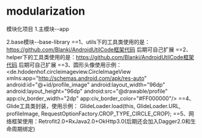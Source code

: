 # modularization

模块化项目
1.主模块--app

2.base模块--base-library
==1、utils下的工具类使用的是：https://github.com/Blankj/AndroidUtilCode框架代码
     后期可自己扩展
==2、helper下的工具类使用的是：https://github.com/Blankj/AndroidUtilCode框架代码
     后期可自己扩展
==3、圆形头像使用示例：
        <de.hdodenhof.circleimageview.CircleImageView
                 xmlns:app="http://schemas.android.com/apk/res-auto"
                 android:id="@+id/profile_image"
                 android:layout_width="96dp"
                 android:layout_height="96dp"
                 android:src="@drawable/profile"
                 app:civ_border_width="2dp"
                 app:civ_border_color="#FF000000"/>
==4、Glide工具类封装，使用示例：
        GlideLoader.load(this, GlideLoader.URL, profileImage, RequestOptionFactory.CROP_TYPE_CIRCLE_CROP);
==5、网络框架使用：Retrofit2.0+RxJava2.0+OkHttp3.0(后期还会加入Dagger2.0和生命周期绑定)

